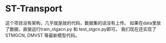 # ST-Transport
这个项目没有架构，几乎就是放的代码，数据集的话没有上传。 
如果在data里放了数据，直接运行train_stgacn.py 和 test_stgcn.py即可。 
我们现在还实现了STMGCN, DMVST 等最新模型代码。
